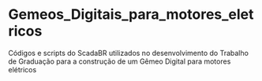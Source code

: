 # Gemeos_Digitais_para_motores_eletricos
Códigos e scripts do ScadaBR utilizados no desenvolvimento do Trabalho de Graduação para a construção de um Gêmeo Digital para motores elétricos
